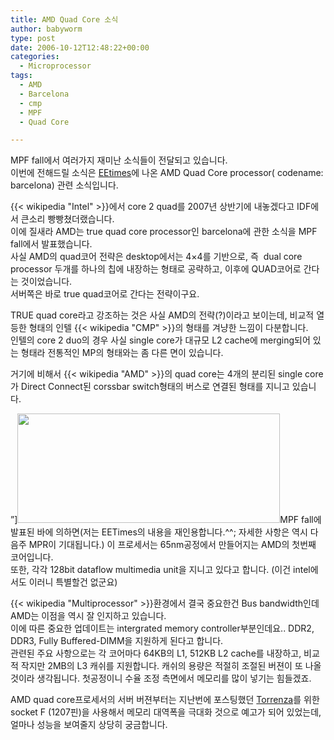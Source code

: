 ```yaml
---
title: AMD Quad Core 소식
author: babyworm
type: post
date: 2006-10-12T12:48:22+00:00
categories:
  - Microprocessor
tags:
  - AMD
  - Barcelona
  - cmp
  - MPF
  - Quad Core

---
```

MPF fall에서 여러가지 재미난 소식들이 전달되고 있습니다.  
이번에 전해드릴 소식은 [EEtimes][1]에 나온 AMD Quad Core processor( codename: barcelona) 관련 소식입니다.

{{< wikipedia "Intel" >}}에서 core 2 quad를 2007년 상반기에 내놓겠다고 IDF에서 큰소리 빵빵쳤더랬습니다.  
이에 질새라 AMD는 true quad core processor인 barcelona에 관한 소식을 MPF fall에서 발표했습니다.  
사실 AMD의 quad코어 전략은 desktop에서는 4&#215;4를 기반으로, 즉  dual core processor 두개를 하나의 칩에 내장하는 형태로 공략하고, 이후에 QUAD코어로 간다는 것이었습니다.  
서버쪽은 바로 true quad코어로 간다는 전략이구요.

TRUE quad core라고 강조하는 것은 사실 AMD의 전략(?)이라고 보이는데, 비교적 열등한 형태의 인텔 {{< wikipedia "CMP" >}}의 형태를 겨냥한 느낌이 다분합니다.  
인텔의 core 2 duo의 경우 사실 single core가 대규모 L2 cache에 merging되어 있는 형태라 전통적인 MP의 형태와는 좀 다른 면이 있습니다.

거기에 비해서 {{< wikipedia "AMD" >}}의 quad core는 4개의 분리된 single core가 Direct Connect된 corssbar switch형태의 버스로 연결된 형태를 지니고 있습니다.

&#8221;]<img loading="lazy" decoding="async" src="https://i0.wp.com/babyworm.net/wordpress/wp-content/uploads/1/cfile25.uf.2012E54B4D6A7A93340F80.jpg?resize=420%2C175" alt="" width="420" height="175" data-recalc-dims="1" />MPF fall에 발표된 바에 의하면(저는 EETimes의 내용을 재인용합니다.^^; 자세한 사항은 역시 다음주 MPR이 기대됩니다.) 이 프로세서는 65nm공정에서 만들어지는 AMD의 첫번째 코어입니다.  
또한, 각각 128bit dataflow multimedia unit을 지니고 있다고 합니다. (이건 intel에서도 이러니 특별할건 없군요)

{{< wikipedia "Multiprocessor" >}}환경에서 결국 중요한건 Bus bandwidth인데 AMD는 이점을 역시 잘 인지하고 있습니다.  
이에 따른 중요한 업데이트는 intergrated memory controller부분인데요.. DDR2, DDR3, Fully Buffered-DIMM을 지원하게 된다고 합니다.  
관련된 주요 사항으로는 각 코어마다 64KB의 L1, 512KB L2 cache를 내장하고, 비교적 작지만 2MB의 L3 캐쉬를 지원합니다. 캐쉬의 용량은 적절히 조절된 버젼이 또 나올것이라 생각됩니다. 첫공정이니 수율 조정 측면에서 메모리를 많이 넣기는 힘들겠죠.

AMD quad core프로세서의 서버 버젼부터는 지난번에 포스팅했던 [Torrenza][2]를 위한 socket F (1207핀)을 사용해서 메모리 대역폭을 극대화 것으로 예고가 되어 있었는데, 얼마나 성능을 보여줄지 상당히 궁금합니다.

 [1]: http://eetimes.com/news/semi/showArticle.jhtml;jsessionid=YEUKUKZM42MAQQSNDLOSKHSCJUNN2JVN?articleID=193200399
 [2]: http://babyworm.net/wordpress/?p=99
